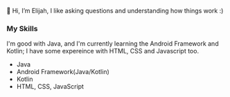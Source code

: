 👋 Hi, I’m Elijah, I like asking questions and understanding how things work :)
### My Skills
I'm good with Java, and I'm currently learning the Android Framework and Kotlin; I have some expereince with HTML, CSS and Javascript too.
- Java 
- Android Framework(Java/Kotlin)
- Kotlin
- HTML, CSS, JavaScript

<!---
atolz-bro/atolz-bro is a ✨ special ✨ repository because its `README.md` (this file) appears on your GitHub profile.
You can click the Preview link to take a look at your changes.
--->

